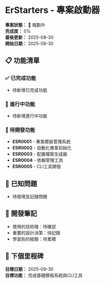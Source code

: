 # ErStarters - 專案啟動器

**專案狀態：** 🎯 規劃中  
**完成度：** 0%  
**最後更新：** 2025-08-30  
**開始日期：** 2025-08-30  

## 📋 功能清單

### ✅ 已完成功能
- 待新增已完成功能

### 🚧 進行中功能  
- 待新增進行中功能

### 📝 待開發功能
- **ESR0001** - 專案模板管理系統
- **ESR0002** - 自動化專案初始化
- **ESR0003** - 配置檔案生成器
- **ESR0004** - 依賴管理工具
- **ESR0005** - CLI工具開發

## 🐛 已知問題
- 待發現並記錄問題

## 📝 開發筆記
- 使用的技術棧：待確認
- 重要的設計決策：待記錄
- 學習到的經驗：待累積

## 🎯 下個里程碑
**目標日期：** 2025-09-30  
**目標功能：** 完成基礎模板系統與CLI工具